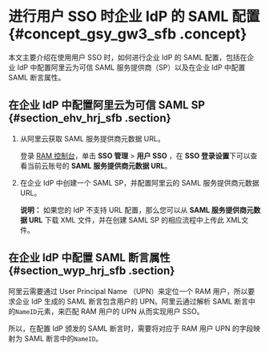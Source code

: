 # 进行用户 SSO 时企业 IdP 的 SAML 配置 {#concept_gsy_gw3_sfb .concept}

本文主要介绍在使用用户 SSO 时，如何进行企业 IdP 的 SAML 配置，包括在企业 IdP 中配置阿里云为可信 SAML 服务提供商（SP）以及在企业 IdP 中配置 SAML 断言属性。

## 在企业 IdP 中配置阿里云为可信 SAML SP {#section_ehv_hrj_sfb .section}

1.  从阿里云获取 SAML 服务提供商元数据 URL。

    登录 [RAM 控制台](https://ram.console.aliyun.com/)，单击 **SSO 管理** \> **用户 SSO** ，在 **SSO 登录设置**下可以查看当前云账号的 **SAML 服务提供商元数据 URL**。

2.  在企业 IdP 中创建一个 SAML SP，并配置阿里云的 SAML 服务提供商元数据 URL。

    **说明：** 如果您的 IdP 不支持 URL 配置，那么您可以从 **SAML 服务提供商元数据 URL** 下载 XML 文件，并在创建 SAML SP 的相应流程中上传此 XML文件。


## 在企业 IdP 中配置 SAML 断言属性 {#section_wyp_hrj_sfb .section}

阿里云需要通过 User Principal Name （UPN）来定位一个 RAM 用户，所以要求企业 IdP 生成的 SAML 断言包含用户的 UPN。阿里云通过解析 SAML 断言中的`NameID`元素，来匹配 RAM 用户的 UPN 从而实现用户 SSO。

所以，在配置 IdP 颁发的 SAML 断言时，需要将对应于 RAM 用户 UPN 的字段映射为 SAML 断言中的`NameID`。

